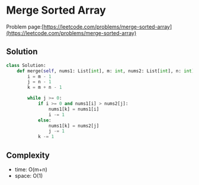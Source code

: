 # Merge Sorted Array

Problem page:[https://leetcode.com/problems/merge-sorted-array](https://leetcode.com/problems/merge-sorted-array)

## Solution

```python
class Solution:
    def merge(self, nums1: List[int], m: int, nums2: List[int], n: int) -> None:
        i = m - 1
        j = n - 1
        k = m + n - 1

        while j >= 0:
            if i >= 0 and nums1[i] > nums2[j]:
                nums1[k] = nums1[i]
                i -= 1
            else:
                nums1[k] = nums2[j]
                j -= 1
            k -= 1
```

## Complexity

- time: O(m+n)
- space: O(1)
